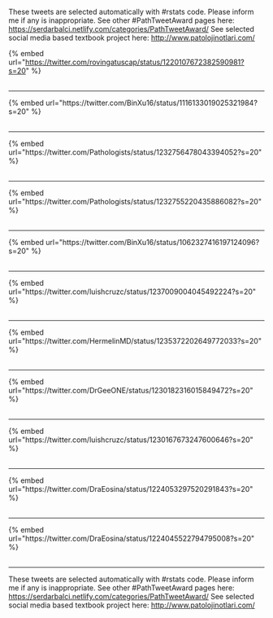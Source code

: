 

These tweets are selected automatically with #rstats code. Please inform me if any is inappropriate.
See other #PathTweetAward pages here: https://serdarbalci.netlify.com/categories/PathTweetAward/ 
See selected social media based textbook project here: http://www.patolojinotlari.com/

{% embed url="https://twitter.com/rovingatuscap/status/1220107672382590981?s=20" %}<br>
<br>
<hr>
{% embed url="https://twitter.com/BinXu16/status/1116133019025321984?s=20" %}<br>
<br>
<hr>
{% embed url="https://twitter.com/Pathologists/status/1232756478043394052?s=20" %}<br>
<br>
<hr>
{% embed url="https://twitter.com/Pathologists/status/1232755220435886082?s=20" %}<br>
<br>
<hr>
{% embed url="https://twitter.com/BinXu16/status/1062327416197124096?s=20" %}<br>
<br>
<hr>
{% embed url="https://twitter.com/luishcruzc/status/1237009004045492224?s=20" %}<br>
<br>
<hr>
{% embed url="https://twitter.com/HermelinMD/status/1235372202649772033?s=20" %}<br>
<br>
<hr>
{% embed url="https://twitter.com/DrGeeONE/status/1230182316015849472?s=20" %}<br>
<br>
<hr>
{% embed url="https://twitter.com/luishcruzc/status/1230167673247600646?s=20" %}<br>
<br>
<hr>
{% embed url="https://twitter.com/DraEosina/status/1224053297520291843?s=20" %}<br>
<br>
<hr>
{% embed url="https://twitter.com/DraEosina/status/1224045522794795008?s=20" %}<br>
<br>
<hr>


These tweets are selected automatically with #rstats code. Please inform me if any is inappropriate.
See other #PathTweetAward pages here: https://serdarbalci.netlify.com/categories/PathTweetAward/ 
See selected social media based textbook project here: http://www.patolojinotlari.com/
